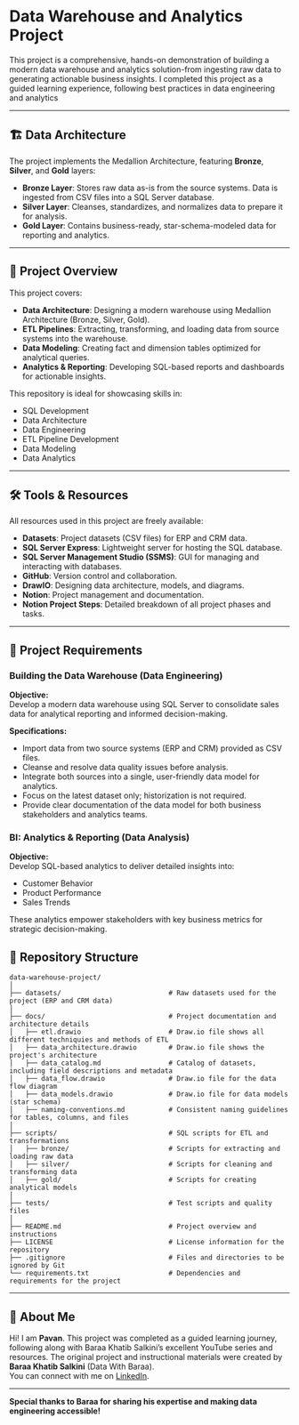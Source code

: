 
# Data Warehouse and Analytics Project

This project is a comprehensive, hands-on demonstration of building a modern data warehouse and analytics solution-from ingesting raw data to generating actionable business insights. I completed this project as a guided learning experience, following best practices in data engineering and analytics

---
## 🏗️ Data Architecture

The project implements the Medallion Architecture, featuring **Bronze**, **Silver**, and **Gold** layers:

- **Bronze Layer**: Stores raw data as-is from the source systems. Data is ingested from CSV files into a SQL Server database.
- **Silver Layer**: Cleanses, standardizes, and normalizes data to prepare it for analysis.
- **Gold Layer**: Contains business-ready, star-schema-modeled data for reporting and analytics.

---
## 📖 Project Overview

This project covers:

- **Data Architecture**: Designing a modern warehouse using Medallion Architecture (Bronze, Silver, Gold).
- **ETL Pipelines**: Extracting, transforming, and loading data from source systems into the warehouse.
- **Data Modeling**: Creating fact and dimension tables optimized for analytical queries.
- **Analytics & Reporting**: Developing SQL-based reports and dashboards for actionable insights.

This repository is ideal for showcasing skills in:

- SQL Development
- Data Architecture
- Data Engineering
- ETL Pipeline Development
- Data Modeling
- Data Analytics

---

## 🛠️ Tools & Resources

All resources used in this project are freely available:

- **Datasets**: Project datasets (CSV files) for ERP and CRM data.
- **SQL Server Express**: Lightweight server for hosting the SQL database.
- **SQL Server Management Studio (SSMS)**: GUI for managing and interacting with databases.
- **GitHub**: Version control and collaboration.
- **DrawIO**: Designing data architecture, models, and diagrams.
- **Notion**: Project management and documentation.
- **Notion Project Steps**: Detailed breakdown of all project phases and tasks.

---

## 🚀 Project Requirements

### Building the Data Warehouse (Data Engineering)

**Objective:**  
Develop a modern data warehouse using SQL Server to consolidate sales data for analytical reporting and informed decision-making.

**Specifications:**

- Import data from two source systems (ERP and CRM) provided as CSV files.
- Cleanse and resolve data quality issues before analysis.
- Integrate both sources into a single, user-friendly data model for analytics.
- Focus on the latest dataset only; historization is not required.
- Provide clear documentation of the data model for both business stakeholders and analytics teams.

### BI: Analytics & Reporting (Data Analysis)

**Objective:**  
Develop SQL-based analytics to deliver detailed insights into:

- Customer Behavior
- Product Performance
- Sales Trends

These analytics empower stakeholders with key business metrics for strategic decision-making.


## 📂 Repository Structure
```
data-warehouse-project/
│
├── datasets/                           # Raw datasets used for the project (ERP and CRM data)
│
├── docs/                               # Project documentation and architecture details
│   ├── etl.drawio                      # Draw.io file shows all different techniquies and methods of ETL
│   ├── data_architecture.drawio        # Draw.io file shows the project's architecture
│   ├── data_catalog.md                 # Catalog of datasets, including field descriptions and metadata
│   ├── data_flow.drawio                # Draw.io file for the data flow diagram
│   ├── data_models.drawio              # Draw.io file for data models (star schema)
│   ├── naming-conventions.md           # Consistent naming guidelines for tables, columns, and files
│
├── scripts/                            # SQL scripts for ETL and transformations
│   ├── bronze/                         # Scripts for extracting and loading raw data
│   ├── silver/                         # Scripts for cleaning and transforming data
│   ├── gold/                           # Scripts for creating analytical models
│
├── tests/                              # Test scripts and quality files
│
├── README.md                           # Project overview and instructions
├── LICENSE                             # License information for the repository
├── .gitignore                          # Files and directories to be ignored by Git
└── requirements.txt                    # Dependencies and requirements for the project
```
---


## 🌟 About Me
Hi! I am **Pavan**.
This project was completed as a guided learning journey, following along with Baraa Khatib Salkini’s excellent YouTube series and resources. The original project and instructional materials were created by **Baraa Khatib Salkini** (Data With Baraa).  
You can connect with me on [LinkedIn](https://www.linkedin.com/in/pavan0017/).

---

**Special thanks to Baraa for sharing his expertise and making data engineering accessible!**

